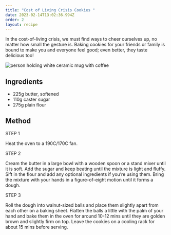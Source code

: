 ```yaml
---
title: "Cost of Living Crisis Cookies "
date: 2023-02-14T13:02:36.994Z
order: 2
layout: recipe
---
```

In the cost-of-living crisis, we must find ways to cheer ourselves up, no matter how small the gesture is. Baking cookies for your friends or family is bound to make you and everyone feel good; even better, they taste delicious too! 

![person holding white ceramic mug with coffee](https://images.unsplash.com/photo-1586714932157-5853aed2e64b?ixlib=rb-4.0.3&ixid=MnwxMjA3fDB8MHxwaG90by1wYWdlfHx8fGVufDB8fHx8&auto=format&fit=crop&w=1000&q=80)

## Ingredients 

* 225g butter, softened
* 110g caster sugar
* 275g plain flour

## Method 

STEP 1

Heat the oven to a 190C/170C fan.

STEP 2  

Cream the butter in a large bowl with a wooden spoon or a stand mixer until it is soft. Add the sugar and keep beating until the mixture is light and fluffy. Sift in the flour and add any optional ingredients if you’re using them. Bring the mixture with your hands in a figure-of-eight motion until it forms a dough. 

STEP 3

Roll the dough into walnut-sized balls and place them slightly apart from each other on a baking sheet. Flatten the balls a little with the palm of your hand and bake them in the oven for around 10-12 mins until they are golden brown and slightly firm on top. Leave the cookies on a cooling rack for about 15 mins before serving.